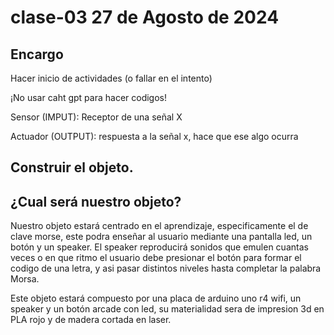 # clase-03 27 de Agosto de 2024

## Encargo
Hacer inicio de actividades (o fallar en el intento) 

¡No usar caht gpt para hacer codigos!

Sensor (IMPUT): Receptor de una señal X

Actuador (OUTPUT): respuesta a la señal x, hace que ese algo ocurra

## Construir el objeto.

## ¿Cual será nuestro objeto?

Nuestro objeto estará centrado en el aprendizaje, especificamente el de clave morse, este podra enseñar al usuario mediante una pantalla led, un botón y un speaker.
El speaker reproducirá sonidos que emulen cuantas veces o en que ritmo el usuario debe presionar el botón para formar el codigo de una letra, y asi pasar distintos niveles hasta completar la palabra Morsa.

Este objeto estará compuesto por una placa de arduino uno r4 wifi, un speaker y un botón arcade con led, su materialidad sera de impresion 3d en PLA rojo y de madera cortada en laser. 

 
